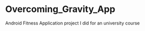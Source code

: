 Overcoming_Gravity_App
======================

Android Fitness Application project I did for an university course
